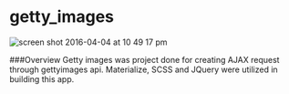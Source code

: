 # getty_images

![screen shot 2016-04-04 at 10 49 17 pm](https://cloud.githubusercontent.com/assets/14135082/14277539/430c468c-fabf-11e5-9632-7557199d253f.png)

###Overview 
Getty images was project done for creating AJAX request through gettyimages api. Materialize, SCSS and JQuery were utilized in building this app.

